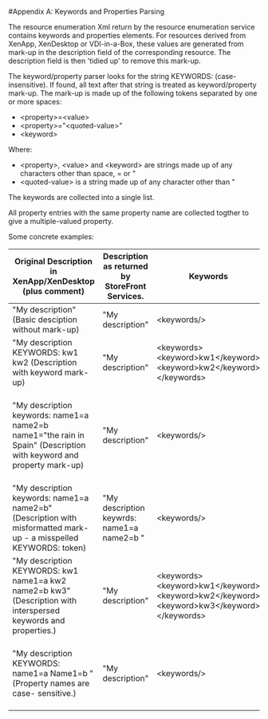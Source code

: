 #Appendix A: Keywords and Properties Parsing

The resource enumeration Xml return by the resource enumeration service contains keywords and properties elements. For resources derived from XenApp, XenDesktop or VDI-in-a-Box, these values are generated from mark-up in the description field of the corresponding resource. The description field is then 'tidied up' to remove this mark-up.

The keyword/property parser looks for the string KEYWORDS: (case-insensitive). If found, all text after that string is treated as keyword/property mark-up. The mark-up is made up of the following tokens separated by one or more spaces:

* &lt;property>=&lt;value>
* &lt;property>="&lt;quoted-value>"
* &lt;keyword>

Where:

* &lt;property>, &lt;value> and &lt;keyword> are strings made up of any characters other than space, = or "
* &lt;quoted-value> is a string made up of any character other than "

The keywords are collected into a single list.

All property entries with the same property name are collected togther to give a multiple-valued property.

Some concrete examples:|Original Description in XenApp/XenDesktop (plus comment)|Description as returned by StoreFront Services.|Keywords|Properties|
|---|---|---|---||"My description" <br> (Basic desciption without mark-up)|"My description"|&lt;keywords/&gt;|&lt;properties/&gt;|
|"My description KEYWORDS: kw1 kw2 (Description with keyword mark-up)|"My description"|&lt;keywords&gt; <br>&lt;keyword&gt;kw1&lt;/keyword&gt; <br>&lt;keyword&gt;kw2&lt;/keyword&gt;<br> &lt;/keywords&gt;|&lt;properties/&gt;||"My description keywords: name1=a name2=b name1="the rain in Spain" (Description with keyword and property mark-up)|"My description"|&lt;keywords/&gt;|&lt;properties&gt;<br>&lt;property propertyId="name1"&gt;<br>&lt;value&gt;a\&lt;/value&gt;\&lt;value&gt;The rain in Spain\&lt;/value&gt; \&lt;/property&gt;&lt;property propertyId="name2"&gt;<br>&lt;value&gt;b&lt;value&gt;<br>&lt;/property&gt;<br>&lt;/properties&gt;|
|"My description keywords: name1=a name2=b" (Description with misformatted mark-up - a misspelled KEYWORDS: token)|"My description keywrds: name1=a name2=b "|&lt;keywords/&gt;|&lt;properties/&gt;||"My description KEYWORDS: kw1 name1=a kw2 name2=b kw3" (Description with interspersed keywords and properties.)|"My description"|&lt;keywords&gt; <br>&lt;keyword&gt;kw1&lt;/keyword&gt; <br>&lt;keyword&gt;kw2&lt;/keyword&gt;<br>&lt;keyword&gt;kw3&lt;/keyword&gt; <br> &lt;/keywords&gt;|&lt;properties&gt;<br>&lt;property propertyId="name1"&gt;<br>&lt;value&gt;a&lt;/value&gt; <br>\&lt;/property&gt;<br>&lt;property propertyId="name2"&gt;<br>&lt;value&gt;b&lt;/value&gt;<br>&lt;/property&gt;<br>&lt;/properties&gt;|
|"My description KEYWORDS: name1=a Name1=b "(Property names are case- sensitive.)|"My description"|&lt;keywords/&gt;|&lt;property propertyId="name1"&gt;<br>&lt;value&gt;a&lt;/value&gt;<br>&lt;/property&gt;<br>&lt;property propertyId="Name1"&gt;<br>&lt;value&gt;b&lt;/value&gt;<br>&lt;/property&gt;<br>&lt;/properties&gt;|
